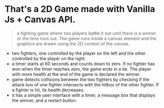 # That's a 2D Game made with Vanilla Js + Canvas API. 
> a fighting game where two players battle it out until there is a winner or the time runs out. The game runs inside a canvas element and the graphics are drawn using the 2D context of the canvas.
+ two fighters, one controlled by the player on the left and the other controlled by the player on the right. 
+ a timer starts at 60 seconds and counts down to zero. If no fighter has won when the timer reaches zero, the game ends in a tie. The player with more health at the end of the game is declared the winner.
+ game detects collisions between the two fighters by checking if the attack box of one fighter intersects with the hitbox of the other fighter. If a fighter is hit, its health decreases.
+ it has a simple user interface with a timer, a message box that displays the winner, and a restart button.
